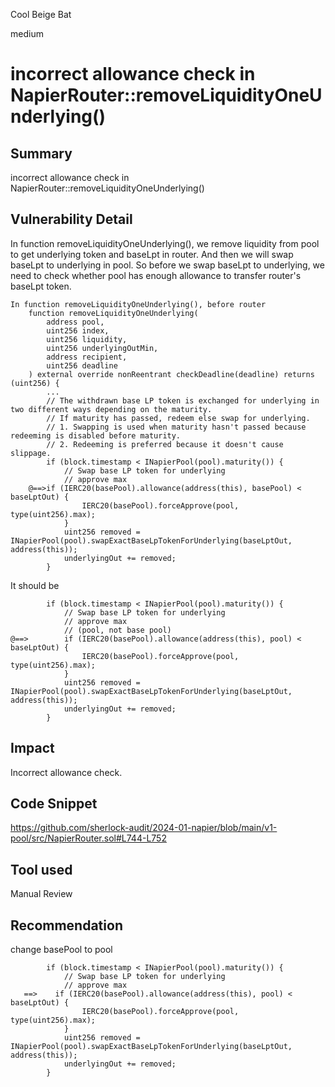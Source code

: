 Cool Beige Bat

medium

# incorrect allowance check in NapierRouter::removeLiquidityOneUnderlying()

## Summary
incorrect allowance check in NapierRouter::removeLiquidityOneUnderlying()

## Vulnerability Detail
In function removeLiquidityOneUnderlying(), we remove liquidity from pool to get underlying token and baseLpt in router. And then we will swap baseLpt to underlying in pool. So before we swap baseLpt to underlying, we need to check whether pool has enough allowance to transfer router's baseLpt token.
```solidity
In function removeLiquidityOneUnderlying(), before router 
    function removeLiquidityOneUnderlying(
        address pool,
        uint256 index,
        uint256 liquidity,
        uint256 underlyingOutMin,
        address recipient,
        uint256 deadline
    ) external override nonReentrant checkDeadline(deadline) returns (uint256) {
        ...
        // The withdrawn base LP token is exchanged for underlying in two different ways depending on the maturity.
        // If maturity has passed, redeem else swap for underlying.
        // 1. Swapping is used when maturity hasn't passed because redeeming is disabled before maturity.
        // 2. Redeeming is preferred because it doesn't cause slippage.
        if (block.timestamp < INapierPool(pool).maturity()) {
            // Swap base LP token for underlying
            // approve max
    @==>if (IERC20(basePool).allowance(address(this), basePool) < baseLptOut) {
                IERC20(basePool).forceApprove(pool, type(uint256).max);
            }
            uint256 removed = INapierPool(pool).swapExactBaseLpTokenForUnderlying(baseLptOut, address(this));
            underlyingOut += removed;
        }
```

It should be 
```solidity
        if (block.timestamp < INapierPool(pool).maturity()) {
            // Swap base LP token for underlying
            // approve max
            // (pool, not base pool)
@==>        if (IERC20(basePool).allowance(address(this), pool) < baseLptOut) {
                IERC20(basePool).forceApprove(pool, type(uint256).max);
            }
            uint256 removed = INapierPool(pool).swapExactBaseLpTokenForUnderlying(baseLptOut, address(this));
            underlyingOut += removed;
        }
```
## Impact
Incorrect allowance check.

## Code Snippet
https://github.com/sherlock-audit/2024-01-napier/blob/main/v1-pool/src/NapierRouter.sol#L744-L752

## Tool used

Manual Review

## Recommendation
change basePool to pool
```solidity
        if (block.timestamp < INapierPool(pool).maturity()) {
            // Swap base LP token for underlying
            // approve max
   ==>    if (IERC20(basePool).allowance(address(this), pool) < baseLptOut) {
                IERC20(basePool).forceApprove(pool, type(uint256).max);
            }
            uint256 removed = INapierPool(pool).swapExactBaseLpTokenForUnderlying(baseLptOut, address(this));
            underlyingOut += removed;
        } 
```